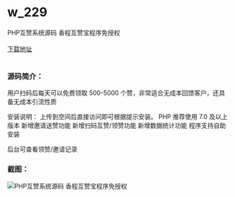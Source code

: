 # w_229
PHP互赞系统源码 香程互赞宝程序免授权
<br/></br>
[下载地址](https://www.uuid2.com/229.html "下载地址")
<br/></br>
<h3>源码简介：</h3>
<p>用户扫码后每天可以免费领取 500-5000 个赞，非常适合无成本回馈客户，还具备无成本引流性质

安装说明：
上传到空间后直接访问即可根据提示安装。
PHP 推荐使用 7.0 及以上版本
新增邀请送赞功能
新增扫码互赞/领赞功能
新增数据统计功能
程序支持自助安装<p>
<p>后台可查看领赞/邀请记录<p>
<h3>截图：</h3>
<img src="https://www.uuid2.com/wp-content/uploads/img/202105/6eee0ad733.jpg" alt="PHP互赞系统源码 香程互赞宝程序免授权">
